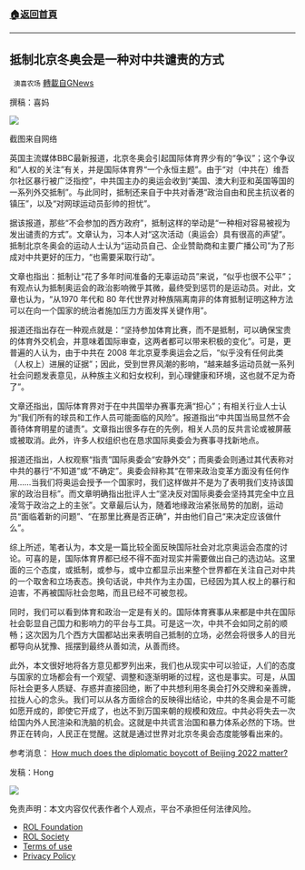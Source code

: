 ###  [:house:返回首頁](https://github.com/ourhimalayas/txt)
---


## 抵制北京冬奥会是一种对中共谴责的方式
` 澳喜农场` [轉載自GNews](https://gnews.org/zh-hans/1756868/)

撰稿：喜妈

![](https://assets.gnews.org/wp-content/uploads/2021/12/Picture3-3.jpg)

截图来自网络

英国主流媒体BBC最新报道，北京冬奥会引起国际体育界少有的“争议”；这个争议和“人权的关注”有关，并是国际体育界“一个永恒主题”。由于“对（中共在）维吾尔社区暴行被广泛指控”，中共国主办的奥运会收到“美国、澳大利亚和英国等国的一系列外交抵制”。与此同时，抵制还来自于中共对香港“政治自由和民主抗议者的镇压”，以及“对网球运动员彭帅的担忧”。

据该报道，那些“不会参加的西方政府”，抵制这样的举动是“一种相对容易被视为发出谴责的方式”。文章认为，习本人对“这次活动（奥运会）具有很高的声望”。抵制北京冬奥会的运动人士认为“运动员自己、企业赞助商和主要广播公司”为了形成对中共更好的压力，“也需要采取行动”。

文章也指出：抵制让“花了多年时间准备的无辜运动员”来说，“似乎也很不公平”；有观点认为抵制奥运会的政治影响微乎其微，最终受到惩罚的是运动员。对此，文章也认为，“从1970 年代和 80 年代世界对种族隔离南非的体育抵制证明这种方法可以在向一个国家的统治者施加压力方面发挥关键作用”。

报道还指出存在一种观点就是：“坚持参加体育比赛，而不是抵制，可以确保宝贵的体育外交机会，并意味着国际审查，这两者都可以带来积极的变化”。可是，更普遍的人认为，由于中共在 2008 年北京夏季奥运会之后，“似乎没有任何此类（人权上）进展的证据”；因此，受到世界风潮的影响，“越来越多运动员就一系列社会问题发表意见，从种族主义和妇女权利，到心理健康和环境，这也就不足为奇了”。

文章还指出，国际体育界对于在中共国举办赛事充满“担心”；有相关行业人士认为“我们所有的球员和工作人员可能面临的风险”。报道指出“中共国当局显然不会善待体育明星的谴责”。文章指出很多存在的先例，相关人员的反共言论或被屏蔽或被取消。此外，许多人权组织也在恳求国际奥委会为赛事寻找新地点。

报道还指出，人权观察“指责”国际奥委会“安静外交”；而奥委会则通过其代表称对中共的暴行“不知道”或“不确定”。奥委会辩称其“在带来政治变革方面没有任何作用……当我们将奥运会授予一个国家时，我们这样做并不是为了表明我们支持该国家的政治目标”。而文章明确指出批评人士“坚决反对国际奥委会坚持其完全中立且凌驾于政治之上的主张”。文章最后认为，随着地缘政治紧张局势的加剧，运动员“面临着新的问题”、“在那里比赛是否正确”，并由他们自己“来决定应该做什么”。

综上所述，笔者认为，本文是一篇比较全面反映国际社会对北京奥运会态度的讨论。可喜的是，国际体育界都已经不得不面对现实并需要做出自己的选边站。这里面的三个态度，或抵制，或参与，或中立都显示出来整个世界都在关注自己对中共的一个取舍和立场表态。换句话说，中共作为主办国，已经因为其人权上的暴行和迫害，不再被国际社会忽略，而且已经不可被忽视。

同时，我们可以看到体育和政治一定是有关的。国际体育赛事从来都是中共在国际社会彰显自己国力和影响力的平台与工具。可是这一次，中共不会如同之前的顺畅；这次因为几个西方大国都站出来表明自己抵制的立场，必然会将很多人的目光都导向从犹豫、摇摆到最终从善如流，从善而终。

此外，本文很好地将各方意见都罗列出来，我们也从现实中可以验证，人们的态度与国家的立场都会有一个观望、调整和逐渐明晰的过程，这也是事实。可是，从国际社会更多人质疑、存惑并直接回绝，断了中共想利用冬奥会打外交牌和亲善牌，拉拢人心的念头。我们可以从各方面综合的反映得出结论，中共的冬奥会是不可能如愿开成的，即使它开成了，也达不到万国来朝的规模和效应。中共必将失去一次给国内外人民渲染和洗脑的机会。这就是中共谎言治国和暴力体系必然的下场。世界正在转向，人民正在觉醒。这就是通过世界对北京冬奥会态度能够看出来的。

参考消息：
[How much does the diplomatic boycott of Beijing 2022 matter?](https://www.bbc.com/news/world-59646231)

发稿：Hong

![](https://assets.gnews.org/wp-content/uploads/2021/12/澳喜图标2-1-1.jpg)



 

免责声明：本文内容仅代表作者个人观点，平台不承担任何法律风险。

- [ROL Foundation](https://rolfoundation.org/)
- [ROL Society](https://rolsociety.org/)
- [Terms of use](https://gnews.org/terms-of-use-3/)
- [Privacy Policy](https://gnews.org/privacy-policy/)
